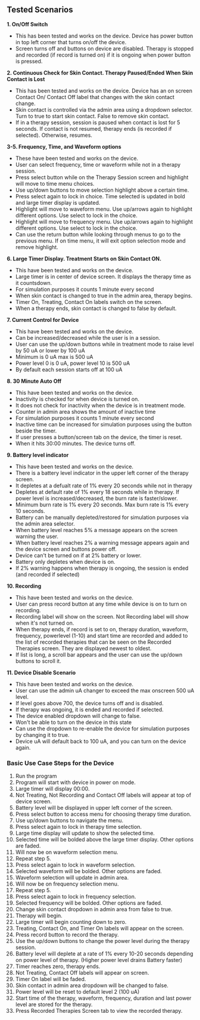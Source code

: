  ## Tested Scenarios
 
 **1. On/Off Switch**
  - This has been tested and works on the device. Device has power button in top left corner that turns on/off the device.
  - Screen turns off and buttons on device are disabled. Therapy is stopped and recorded (if record is turned on) if it is ongoing when power button is pressed.
 
 **2. Continuous Check for Skin Contact. Therapy Paused/Ended When Skin Contact is Lost**
  - This has been tested and works on the device. Device has an on screen Contact On/ Contact Off label that changes with the skin contact change.
  - Skin contact is controlled via the admin area using a dropdown selector. Turn to true to start skin contact. False to remove skin contact.
  - If in a therapy session, session is paused when contact is lost for 5 seconds. If contact is not resumed, therapy ends (is recorded if selected). Otherwise, resumes.
 
 **3-5. Frequency, Time, and Waveform options**
  - These have been tested and works on the device.
  - User can select frequency, time or waveform while not in a therapy session. 
  - Press select button while on the Therapy Session screen and highlight will move to time menu choices.
  - Use up/down buttons to move selection highlight above a certain time.
  - Press select again to lock in choice. Time selected is updated in bold and large timer display is updated.
  - Highlight will move to waveform menu. Use up/arrows again to highlight different options. Use select to lock in the choice.
  - Highlight will move to frequency menu. Use up/arrows again to highlight different options. Use select to lock in the choice.
  - Can use the return button while looking through menus to go to the previous menu. If on time menu, it will exit option selection mode and remove highlight.
 
 **6. Large Timer Display. Treatment Starts on Skin Contact ON.**
   - This have been tested and works on the device.
   - Large timer is in center of device screen. It displays the therapy time as it countsdown.
   - For simulation purposes it counts 1 minute every second
   - When skin contact is changed to true in the admin area, therapy begins.
   - Timer On, Treating, Contact On labels switch on the screen.
   - When a therapy ends, skin contact is changed to false by default.
   
 **7. Current Control for Device**
   - This have been tested and works on the device.
   - Can be increased/decreased while the user is in a session.
   - User can use the up/down buttons while in treatment mode to raise level by 50 uA or lower by 100 uA
   - Minimum is 0 uA max is 500 uA
   - Power level 0 is 0 uA, power level 10 is 500 uA
   - By default each session starts off at 100 uA
    
 **8. 30 Minute Auto Off**
   - This have been tested and works on the device.
   - Inactivity is checked for when device is turned on.
   - It does not check for inactivity when the device is in treatment mode.
   - Counter in admin area shows the amount of inactive time
   - For simulation purposes it counts 1 minute every second
   - Inactive time can be increased for simulation purposes using the button beside the timer.
   - If user presses a button/screen tab on the device, the timer is reset.
   - When it hits 30:00 minutes. The device turns off.
     
 **9. Battery level indicator**
   - This have been tested and works on the device.
   - There is a battery level indicator in the upper left corner of the therapy screen.
   - It depletes at a defualt rate of 1% every 20 seconds while not in therapy
   - Depletes at default rate of 1% every 18 seconds while in therapy. If power level is increased/decreased, the burn rate is faster/slower.
   - Minimum burn rate is 1% every 20 seconds. Max burn rate is 1% every 10 seconds.
   - Battery can be manually depleted/restored for simulation purposes via the admin area selector.
   - When battery level reaches 5% a message appears on the screen warning the user.
   - When battery level reaches 2% a warning message appears again and the device screen and buttons power off. 
   - Device can't be turned on if at 2% battery or lower.
   - Battery only depletes when device is on.
   - If 2% warning happens when therapy is ongoing, the session is ended (and recorded if selected)
    
  **10. Recording**
   - This have been tested and works on the device.
   - User can press record button at any time while device is on to turn on recording.
   - Recording label will show on the screen. Not Recording label will show when it's not turned on.
   - When therapy ends, if record is set to on, therapy duration, waveform, frequency, powerlevel (1-10) and start time are recorded and added to the list of recorded therapies that can be seen on the Recorded Therapies screen. They are displayed newest to oldest.
   - If list is long, a scroll bar appears and the user can use the up/down buttons to scroll it.
  
  **11. Device Disable Scenario**
   - This have been tested and works on the device.
   - User can use the admin uA changer to exceed the max onscreen 500 uA level.
   - If level goes above 700, the device turns off and is disabled.
   - If therapy was ongoing, it is ended and recorded if selected.
   - The device enabled dropdown will change to false.
   - Won't be able to turn on the device in this state
   - Can use the dropdown to re-enable the device for simulation purposes by changing it to true.
   - Device uA will default back to 100 uA, and you can turn on the device again.
 
 ### Basic Use Case Steps for the Device
 
 1. Run the program
 2. Program will start with device in power on mode.
 3. Large timer will display 00:00.
 4. Not Treating, Not Recording and Contact Off labels will appear at top of device screen.
 5. Battery level will be displayed in upper left corner of the screen.
 6. Press select button to access menu for choosing therapy time duration.
 7. Use up/down buttons to navigate the menu.
 8. Press select again to lock in therapy time selection.
 9. Large time display will update to show the selected time.
 10. Selected time will be bolded above the large timer display. Other options are faded.
 11. Will now be on waveform selection menu.
 12. Repeat step 5.
 13. Press select again to lock in waveform selection.
 14. Selected waveform will be bolded. Other options are faded. 
 15. Waveform selection will update in admin area.
 16. Will now be on frequency selection menu.
 17. Repeat step 5.
 18. Press select again to lock in frequency selection.
 19. Selected frequency will be bolded. Other options are faded.
 20. Change skin contact dropdown in admin area from false to true.
 21. Therapy will begin.
 22. Large timer will begin counting down to zero.
 23. Treating, Contact On, and Timer On labels will appear on the screen.
 24. Press record button to record the therapy.
 25. Use the up/down buttons to change the power level during the therapy session.
 26. Battery level will deplete at a rate of 1% every 10-20 seconds depending on power level of therapy. (Higher power level drains Battery faster)
 27. Timer reaches zero, therapy ends.
 28. Not Treating, Contact Off labels will appear on screen.
 29. Timer On label will be faded.
 30. Skin contact in admin area dropdown will be changed to false.
 31. Power level will be reset to default level 2 (100 uA)
 32. Start time of the therapy, waveform, frequency, duration and last power level are stored for the therapy.
 33. Press Recorded Therapies Screen tab to view the recorded therapy.     
